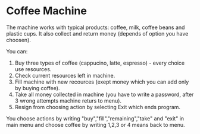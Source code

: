 # Coffee Machine

The machine works with typical products: coffee, milk, coffee beans and plastic cups. 
It also collect and return money (depends of option you have choosen). 

You can:
1. Buy three types of coffee (cappucino, latte, espresso) - every choice use resources.
2. Check current resources left in machine.
3. Fill machine with new recources (exept money which you can add only by buying coffee).
4. Take all money collected in machine (you have to write a password, after 3 wrong attempts machine returs to menu).
5. Resign from choosing action by selecting Exit which ends program.

You choose actions by writing "buy","fill","remaining","take" and "exit" in main menu 
and choose coffee by writing 1,2,3 or 4 means back to menu.
